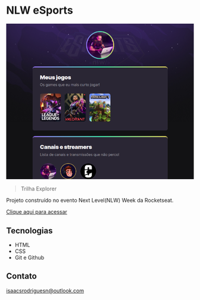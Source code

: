 # NLW eSports

![preview](./.github/preview.png)

> Trilha Explorer

Projeto construído no evento Next Level(NLW) Week da Rocketseat.

[Clique aqui para acessar](https://Isaac-Rodrigues.github.io/NLW-eSports)



## Tecnologias

- HTML
- CSS
- Git e Github

## Contato
 isaacsrodriguesn@outlook.com